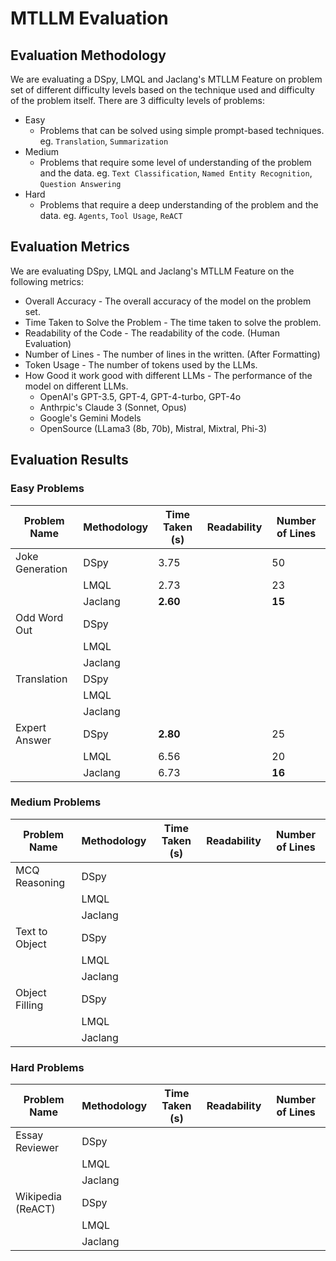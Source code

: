# MTLLM Evaluation

## Evaluation Methodology
We are evaluating a DSpy, LMQL and Jaclang's MTLLM Feature on problem set of different difficulty levels based on the
technique used and difficulty of the problem itself. There are 3 difficulty levels of problems:
- Easy
    - Problems that can be solved using simple prompt-based techniques. eg. `Translation`, `Summarization`
- Medium
    - Problems that require some level of understanding of the problem and the data. eg. `Text Classification`, `Named Entity Recognition`, `Question Answering`
- Hard
    - Problems that require a deep understanding of the problem and the data. eg. `Agents`, `Tool Usage`, `ReACT`

## Evaluation Metrics
We are evaluating DSpy, LMQL and Jaclang's MTLLM Feature on the following metrics:
- Overall Accuracy - The overall accuracy of the model on the problem set.
- Time Taken to Solve the Problem - The time taken to solve the problem.
- Readability of the Code - The readability of the code. (Human Evaluation)
- Number of Lines - The number of lines in the written. (After Formatting)
- Token Usage - The number of tokens used by the LLMs.
- How Good it work good with different LLMs - The performance of the model on different LLMs.
    - OpenAI's GPT-3.5, GPT-4, GPT-4-turbo, GPT-4o
    - Anthrpic's Claude 3 (Sonnet, Opus)
    - Google's Gemini Models
    - OpenSource (LLama3 (8b, 70b), Mistral, Mixtral, Phi-3)

## Evaluation Results

### Easy Problems

| Problem Name | Methodology | Time Taken (s) | Readability | Number of Lines |
| ------------ | ----------- | ---------- | ----------- | --------------- |
| Joke Generation | DSpy | 3.75 |  | 50 |
| | LMQL | 2.73 |  | 23 |
|  | Jaclang | **2.60** |  | **15** |
| Odd Word Out | DSpy |  |  |  |
|  | LMQL |  |  |  |
|  | Jaclang |  |  |  |
| Translation | DSpy |  |  |  |
|  | LMQL |  |  |  |
|  | Jaclang |  |  |  |
| Expert Answer | DSpy | **2.80** |  | 25 |
|  | LMQL | 6.56 |  | 20 |
|  | Jaclang | 6.73 |  | **16** |


### Medium Problems

| Problem Name | Methodology | Time Taken (s) | Readability | Number of Lines |
| ------------ | ----------- | ---------- | ----------- | --------------- |
| MCQ Reasoning | DSpy |  |  |  |
|  | LMQL |  |  |  |
|  | Jaclang |  |  |  |
| Text to Object | DSpy |  |  |  |
|  | LMQL |  |  |  |
|  | Jaclang |  |  |  |
| Object Filling | DSpy |  |  |  |
|  | LMQL |  |  |  |
|  | Jaclang |  |  |  |

### Hard Problems

| Problem Name | Methodology | Time Taken (s) | Readability | Number of Lines |
| ------------ | ----------- | ---------- | ----------- | --------------- |
| Essay Reviewer | DSpy |  |  |  |
|  | LMQL |  |  |  |
|  | Jaclang |  |  |  |
| Wikipedia (ReACT) | DSpy |  |  |  |
|  | LMQL |  |  |  |
|  | Jaclang |  |  |  |
